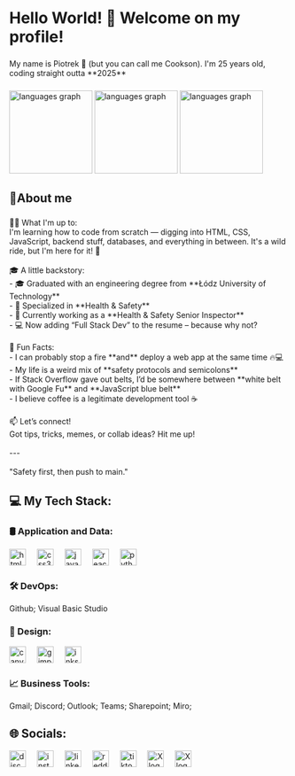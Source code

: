 <h1 align="left">Hello World! 👋 Welcome on my profile!</h1>

###

<p align="left">My name is Piotrek 👋 (but you can call me Cookson). I'm 25 years old, coding straight outta **2025**</p>

###

<div align="left">
  <img src="https://github-readme-stats.vercel.app/api?username=realCookson&theme=github_dark_dimmed&hide_border=false&include_all_commits=true&count_private=true" height="150" alt="languages graph"  />
  <img src="https://nirzak-streak-stats.vercel.app/?user=realCookson&theme=github_dark_dimmed&hide_border=false" height="150" alt="languages graph"  />
  <img src="https://github-readme-stats.vercel.app/api/top-langs/?username=realCookson&theme=github_dark_dimmed&hide_border=false&include_all_commits=true&count_private=true&layout=compact" height="150" alt="languages graph"  />
</div>

###

<h2 align="left">📌About me</h2>

###

<p align="left">👨‍💻 What I'm up to:<br>I'm learning how to code from scratch — digging into HTML, CSS, JavaScript, backend stuff, databases, and everything in between. It's a wild ride, but I'm here for it! 🚀<br><br>🎓 A little backstory:<br>- 🎓 Graduated with an engineering degree from **Łódz University of Technology**<br>- 🦺 Specialized in **Health & Safety**<br>- 🧯 Currently working as a **Health & Safety Senior Inspector**<br>- 💻 Now adding “Full Stack Dev” to the resume – because why not?<br><br>🧠 Fun Facts:<br>- I can probably stop a fire **and** deploy a web app at the same time 🔥💻<br>- My life is a weird mix of **safety protocols and semicolons**<br>- If Stack Overflow gave out belts, I’d be somewhere between **white belt with Google Fu** and **JavaScript blue belt**<br>- I believe coffee is a legitimate development tool ☕️<br><br>📫 Let’s connect!<br>Got tips, tricks, memes, or collab ideas? Hit me up!<br><br>---<br><br>"Safety first, then push to main."</p>

###

<h2 align="left">💻 My Tech Stack:</h2>

###

<div align="left">
    <h3 align="left">🛢️ Application and Data:</h3>
    <img src="https://img.shields.io/badge/html5-%23E34F26.svg?style=for-the-badge&logo=html5&logoColor=white" height="30" alt="html5 logo"  />
    <img width="12" />
    <img src="https://img.shields.io/badge/css3-%231572B6.svg?style=for-the-badge&logo=css3&logoColor=white" height="30" alt="css3 logo"  />
    <img width="12" />
    <img src="https://img.shields.io/badge/javascript-%23323330.svg?style=for-the-badge&logo=javascript&logoColor=%23F7DF1E" height="30" alt="javascript logo"  />
    <img width="12" />
    <img src="https://img.shields.io/badge/react-%2320232a.svg?style=for-the-badge&logo=react&logoColor=%2361DAFB" height="30" alt="react logo"  />
    <img width="12" />
    <img src="https://img.shields.io/badge/python-3670A0?style=for-the-badge&logo=python&logoColor=ffdd54" height="30" alt="python logo"  />
    <h3 align="left">🛠️ DevOps:</h3>
    Github; Visual Basic Studio
    <h3 align="left">🎨 Design:</h3>
    <img src="https://img.shields.io/badge/Canva-%2300C4CC.svg?style=for-the-badge&logo=Canva&logoColor=white" height="30" alt="canva logo"  />
    <img width="12" />
    <img src="https://img.shields.io/badge/Gimp-657D8B?style=for-the-badge&logo=gimp&logoColor=FFFFFF" height="30" alt="gimp logo"  />
    <img width="12" />
    <img src="https://img.shields.io/badge/Inkscape-e0e0e0?style=for-the-badge&logo=inkscape&logoColor=080A13" height="30" alt="inkscape logo"  />
    <img width="12" />
    <h3 align="left">📈 Business Tools:</h3>
    Gmail; Discord; Outlook; Teams; Sharepoint; Miro; 
</div>

###

<div align="left">
    <h2 align="left">🌐 Socials:</h2>
    <a href="https://discord.gg/FPpmsZGB"><img src="https://img.shields.io/badge/Discord-%237289DA.svg?logo=discord&logoColor=white" height="30" alt="discord logo"/></a>
    <img width="12"/>
    <a href="https://instagram.com/piotrsasin_"><img src="https://img.shields.io/badge/Instagram-%23E4405F.svg?logo=Instagram&logoColor=white" height="30" alt="instagram logo"/></a>
    <img width="12"/>
    <a href="https://linkedin.com/in/sasin-piotr"><img src="https://img.shields.io/badge/LinkedIn-%230077B5.svg?logo=linkedin&logoColor=white" height="30" alt="linkedin logo"/></a>
    <img width="12"/>
    <a href="https://reddit.com/user/Cookieexd"><img src="https://img.shields.io/badge/Reddit-%23FF4500.svg?logo=Reddit&logoColor=white" height="30" alt="reddit logo"/></a>
    <img width="12"/>
    <a href="https://tiktok.com/@realcookson"><img src="https://img.shields.io/badge/TikTok-%23000000.svg?logo=TikTok&logoColor=white" height="30" alt="tiktok logo"/></a>
    <img width="12"/>
    <a href="https://x.com/_RealCookie_"><img src="https://img.shields.io/badge/X-black.svg?logo=X&logoColor=white" height="30" alt="X logo"/></a>
    <img width="12"/>
    <a href="mailto:piotr.sasin.biz@outlook.com"><img src="https://img.shields.io/badge/Email-D14836?logo=gmail&logoColor=white" height="30" alt="X logo"/></a>
    <img width="12"/>
</div>
